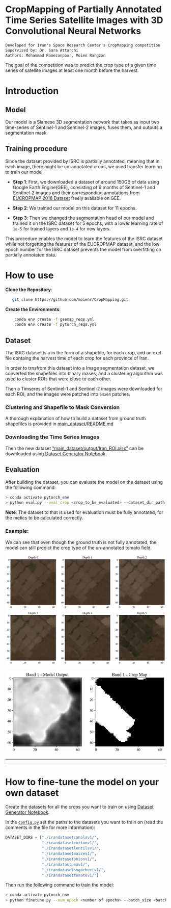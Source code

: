 # CropMapping of Partially Annotated Time Series Satellite Images with 3D Convolutional Neural Networks



```
Developed for Iran's Space Research Center's CropMapping competition
Supervised by: Dr. Sara Attarchi
Authors: Mohammad Ramezanpour, Moien Rangzan
```


The goal of the competition was to predict the crop type of a given time series of satellite images at least one month before the harvest. 

# Introduction

## Model
Our model is a Siamese 3D segmentation network that takes as input two time-series of Sentinel-1 and Sentinel-2 images, fuses them, and outputs a segmentation mask. 


## Training procedure
Since the dataset provided by ISRC is partially annotated, meaning that in each image, there might be un-annotated crops, we used transfer learning to train our model. 

- **Step 1**: First, we downloaded a dataset of around 150GB of data using Google Earth Engine(GEE), consisting of 6 months of Sentinel-1 and Sentinel-2 images and their corresponding annotations from [EUCROPMAP 2018 Dataset](https://developers.google.com/earth-engine/datasets/catalog/JRC_D5_EUCROPMAP_V1) freely available on GEE.
- **Step 2**: We trained our model on this dataset for 11 epochs.

- **Step 3**: Then we changed the segmentation head of our model and trained it on the ISRC dataset for 5 epochs, with a lower learning rate of `1e-5` for trained layers and `1e-4` for new layers.

This procedure enables the model to learn the features of the ISRC dataset while not forgetting the features of the EUCROPMAP dataset, and the low epoch number for the ISRC dataset prevents the model from overfitting on partially annotated data.


# How to use

**Clone the Repository**:
```bash
   git clone https://github.com/moienr/CropMapping.git
```

**Create the Environments**:

```bash
    conda env create -f geemap_reqs.yml
    conda env create -f pytorch_reqs.yml
```




## Dataset

The ISRC dataset is a in the form of a shapefile, for each crop, and an exel file containg the harvest time of each crop for each province of Iran.

In order to trnsfrom this dataset into a Image segmentation dataset, we converted the shapefiles into binary mases, and a clustering algorithm was used to cluster ROIs that were close to each other.

Then a Timseres of Sentinel-1 and Sentinel-2 images were downloaded for each ROI, and the images were patched into `64x64` patches.

### Clustering and Shapefile to Mask Conversion
A thorough explanation of how to build a dataset from ground truth shapefiles is provided in [main_dataset/README.md](./main_dataset/README.md)

### Downloading the Time Series Images
Then the new dataset ["main_dataset/output/Iran_ROI.xlsx"](./main_dataset/output/Iran_ROI.xlsx) can be downloaded using [Dataset Generator Notebook](./dataset/iran_ds_generator.ipynb).


## Evaluation
After building the dataset, you can evaluate the model on the dataset using the following command:

```bash
> conda activate pytorch_env
> python eval.py --eval_crop <crop_to_be_evaluated> --dataset_dir_path <path to dataset> --trained_model_path <path to trained model> -th <threshold>
```

**Note**: The dataset to that is used for evaluation must be fully annotated, for the metics to be calculated correctly.


### Example:

We can see that even though the ground truth is not fully annotated, the model can still predict the crop type of the un-annotated tomato field.

![Tomato Image](./readme/tomato_img.jpg)

![Tomato Mask](./readme/tomato_msk.jpg)





---
---

# How to fine-tune the model on your own dataset
Create the datasets for all the crops you want to train on using [Dataset Generator Notebook](./dataset/iran_ds_generator.ipynb).

In the [`config.py`](./config.py) set the paths to the datasets you want to train on (read the comments in the file for more information):

```python
DATASET_DIRS = ["./irandatasetcanolav1/",
                "./irandatasetcottonv1/",
                "./irandatasetlentilsv1/",
                "./irandatasetmaizev1/",
                "./irandatasetonionv1/",
                "./irandatastpeav1/",
                "./irandatasetsugarbeetv1/",
                "./irandatasettomatov1/"]
```

Then run the following command to train the model:

```bash
> conda activate pytorch_env
> python finetune.py --num_epoch <number of epochs> --batch_size <batch size> --save_model_dir <path to save the model> 
```




